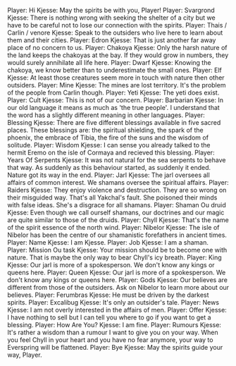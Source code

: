 Player: Hi
Kjesse: May the spirits be with you, Player!
Player: Svargrond
Kjesse: There is nothing wrong with seeking the shelter of a city but we have to be careful not to lose our connection with the spirits.
Player: Thais / Carlin / venore
Kjesse: Speak to the outsiders who live here to learn about them and their cities.
Player: Edron
Kjesse: That is just another far away place of no concern to us.
Player: Chakoya
Kjesse: Only the harsh nature of the land keeps the chakoyas at the bay. If they would grow in numbers, they would surely annihilate all life here.
Player: Dwarf
Kjesse: Knowing the chakoya, we know better than to underestimate the small ones.
Player: Elf
Kjesse: At least those creatures seem more in touch with nature then other outsiders.
Player: Mine
Kjesse: The mines are lost territory. It's the problem of the people from Carlin though.
Player: Yeti
Kjesse: The yeti does exist.
Player: Cult
Kjesse: This is not of our concern.
Player: Barbarian
Kjesse: In our old language it means as much as 'the true people'. I understand that the word has a slightly different meaning in other languages.
Player: Blessing
Kjesse: There are five different blessings available in five sacred places. These blessings are: the spiritual shielding, the spark of the phoenix, the embrace of Tibia, the fire of the suns and the wisdom of solitude.
Player: Wisdom
Kjesse: I can sense you already talked to the hermit Eremo on the isle of Cormaya and recieved this blessing.
Player: Years Of Serpents
Kjesse: It was not natural for the sea serpents to behave that way. As suddenly as this behaviour started, as suddenly it ended. Nature got its way in the end.
Player: Jarl
Kjesse: The jarl oversees all affairs of common interest. We shamans oversee the spiritual affairs.
Player: Raiders
Kjesse: They enjoy violence and destruction. They are so wrong on their misguided way. That's all Yakchal's fault. She poisoned their minds with false ideas. She's a disgrace for all shamans.
Player: Shaman Ou druid
Kjesse: Even though we call ourself shamans, our doctrines and our magic are quite similar to those of the druids.
Player: Chyll
Kjesse: That's the name of the spirit essence of the north wind.
Player: Nibelor
Kjesse: The isle of Nibelor has been the centre of our shamanistic forefathers in ancient times.
Player: Name
Kjesse: I am Kjesse.
Player: Job
Kjesse: I am a shaman.
Player: Mission Ou task
Kjesse: Your mission should be to become one with nature. That is maybe the only way to bear Chyll's icy breath.
Player: King
Kjesse: Our jarl is more of a spokesperson. We don't know any kings or queens here.
Player: Queen
Kjesse: Our jarl is more of a spokesperson. We don't know any kings or queens here.
Player: Gods
Kjesse: Our believes are different from those of the outsiders. Ask on Nibelor to learn more about our believes.
Player: Ferumbras
Kjesse: He must be driven by the darkest spirits.
Player: Excalibug
Kjesse: It's only an outsider's tale.
Player: News
Kjesse: I am not overly interested in the affairs of men.
Player: Offer
Kjesse: I have nothing to sell but I can tell you where to go if you want to get a blessing.
Player: How Are You?
Kjesse: I am fine.
Player: Rumours
Kjesse: It's rather a wisdom than a rumour I want to give you on your way. When you feel Chyll in your heart and you have no fear anymore, your way to Everspring will be flattened.
Player: Bye
Kjesse: May the spirits guide your way, Player.